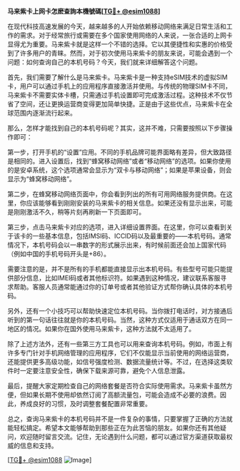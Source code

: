 **马来紫卡上网卡怎麽查詢本機號碼[[TG💪+ @esim1088](https://t.me/s/esim1088)]**

在现代科技高速发展的今天，越来越多的人开始依赖移动网络来满足日常生活和工作的需求。对于经常旅行或需要在多个国家使用网络的人来说，一张合适的上网卡显得尤为重要。马来紫卡就是这样一个不错的选择。它以其便捷性和实惠的价格受到了许多用户的青睐。然而，对于初次使用马来紫卡的朋友来说，可能会遇到一个问题：如何查询自己的本机号码？今天，我们就来详细解答这个问题。

首先，我们需要了解什么是马来紫卡。马来紫卡是一种支持eSIM技术的虚拟SIM卡，用户可以通过手机上的应用程序直接激活并使用。与传统的物理SIM卡不同，马来紫卡不需要实体卡槽，只需通过手机设置即可完成激活过程。这种技术不仅节省了空间，还让更换运营商变得更加简单快捷。正是由于这些优点，马来紫卡在全球范围内逐渐流行起来。

那么，怎样才能找到自己的本机号码呢？其实，这并不难，只需要按照以下步骤操作即可：

第一步，打开手机的“设置”应用。不同的手机品牌可能界面略有差异，但大致路径是相同的。进入设置后，找到“蜂窝移动网络”或者“移动网络”的选项。如果你使用的是安卓系统，这个选项通常会显示为“双卡与移动网络”；如果是苹果设备，则会显示为“蜂窝移动网络”。

第二步，在蜂窝移动网络页面中，你会看到列出的所有可用网络服务提供商。在这里，你应该能够看到刚刚安装的马来紫卡的相关信息。如果还没有显示出来，可能是刚刚激活不久，稍等片刻再刷新一下页面即可。

第三步，点击马来紫卡对应的选项，进入详细设置界面。在这里，你可以查看到关于该卡的一些基本信息，包括IMSI码、ICCID码以及最重要的——本机号码。通常情况下，本机号码会以一串数字的形式展示出来，有时候前面还会加上国家代码（例如中国的手机号码开头是+86）。

需要注意的是，并不是所有的手机都能直接显示出本机号码。有些型号可能只能提供部分信息，比如IMEI码或者其他标识符。如果遇到这种情况，建议联系客服寻求帮助。客服人员通常能通过你的订单号或者其他验证方式帮你确认具体的本机号码。

另外，还有一个小技巧可以帮助快速定位本机号码。当你拨打电话时，对方接通后听到的第一句话往往就是你的本机号码。当然，这种方式仅适用于通话双方在同一地区的情况。如果你在国外使用马来紫卡，这种方法就不太适用了。

除了上述方法外，还有一些第三方工具也可以用来查询本机号码。例如，市面上有许多专门针对手机网络管理的应用程序，它们不仅能显示当前使用的网络运营商，还能提供更多高级功能，如信号强度检测、数据流量统计等。不过，在选择这类软件时一定要注意安全性，确保下载来源可靠，避免个人信息泄露。

最后，提醒大家定期检查自己的网络套餐是否符合实际使用需求。马来紫卡虽然方便，但如果长期不使用却依然订阅了高额流量包，可能会造成不必要的浪费。因此，养成良好的习惯，及时调整套餐配置非常重要。

总之，查询马来紫卡的本机号码并不是一件复杂的事情，只要掌握了正确的方法就能轻松搞定。希望本文能够帮助到那些正在为此苦恼的朋友。如果你还有其他疑问，欢迎随时留言交流。记住，无论遇到什么问题，都可以通过官方渠道获取最权威的信息和支持。

[[TG💪+ @esim1088](https://t.me/s/esim1088) ![Image](https://i.postimg.cc/4NQfJmqS/Snipaste-2025-05-13-00-14-12.png)]